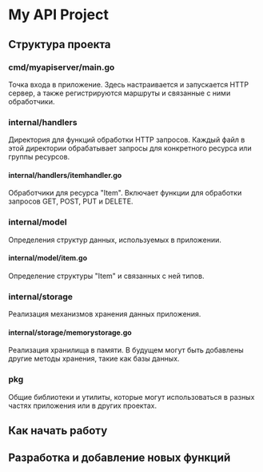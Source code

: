 # My API Project

## Структура проекта

### cmd/myapiserver/main.go
Точка входа в приложение. Здесь настраивается и запускается HTTP сервер, а также регистрируются маршруты и связанные с ними обработчики.

### internal/handlers
Директория для функций обработки HTTP запросов. Каждый файл в этой директории обрабатывает запросы для конкретного ресурса или группы ресурсов.

#### internal/handlers/itemhandler.go
Обработчики для ресурса "Item". Включает функции для обработки запросов GET, POST, PUT и DELETE.

### internal/model
Определения структур данных, используемых в приложении.

#### internal/model/item.go
Определение структуры "Item" и связанных с ней типов.

### internal/storage
Реализация механизмов хранения данных приложения.

#### internal/storage/memorystorage.go
Реализация хранилища в памяти. В будущем могут быть добавлены другие методы хранения, такие как базы данных.

### pkg
Общие библиотеки и утилиты, которые могут использоваться в разных частях приложения или в других проектах.

## Как начать работу


## Разработка и добавление новых функций

